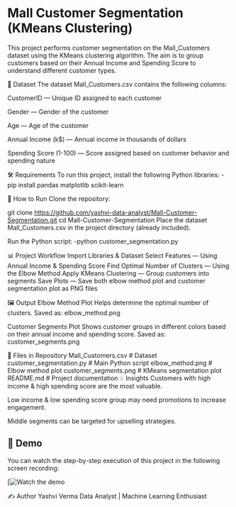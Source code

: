 # Mall Customer Segmentation (KMeans Clustering)
This project performs customer segmentation on the Mall_Customers dataset using the KMeans clustering algorithm.
The aim is to group customers based on their Annual Income and Spending Score to understand different customer types.

📂 Dataset
The dataset Mall_Customers.csv contains the following columns:

CustomerID — Unique ID assigned to each customer

Gender — Gender of the customer

Age — Age of the customer

Annual Income (k$) — Annual income in thousands of dollars

Spending Score (1-100) — Score assigned based on customer behavior and spending nature

🛠 Requirements
To run this project, install the following Python libraries:
-pip install pandas matplotlib scikit-learn

🚀 How to Run
Clone the repository:

git clone https://github.com/yashvi-data-analyst/Mall-Customer-Segmentation.git
cd Mall-Customer-Segmentation
Place the dataset Mall_Customers.csv in the project directory (already included).

Run the Python script:
-python customer_segmentation.py

📊 Project Workflow
Import Libraries & Dataset
Select Features — Using Annual Income & Spending Score
Find Optimal Number of Clusters — Using the Elbow Method
Apply KMeans Clustering — Group customers into segments
Save Plots — Save both elbow method plot and customer segmentation plot as PNG files


🖼 Output
Elbow Method Plot
Helps determine the optimal number of clusters.
Saved as: elbow_method.png



Customer Segments Plot
Shows customer groups in different colors based on their annual income and spending score.
Saved as: customer_segments.png



📌 Files in Repository
Mall_Customers.csv          # Dataset
customer_segmentation.py    # Main Python script
elbow_method.png            # Elbow method plot
customer_segments.png       # KMeans segmentation plot
README.md                   # Project documentation
💡 Insights
Customers with high income & high spending score are the most valuable.

Low income & low spending score group may need promotions to increase engagement.

Middle segments can be targeted for upselling strategies.


## 🎥 Demo

You can watch the step-by-step execution of this project in the following screen recording:

[![Watch the demo](https://drive.google.com/file/d/1ogJmlzBOE5Bur_sM9AW1Y-M79cWcYEQt/view?usp=drivesdk)


✍ Author
Yashvi Verma
Data Analyst | Machine Learning Enthusiast

